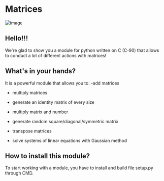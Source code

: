 # Matrices

![image](https://github.com/DanyaNewSkater/matrices/assets/100216013/118f451d-1515-4f5e-aabd-d4a2fd10b147)

## Hello!!!
We're glad to show you a module for python written on C (C-90) that allows to conduct a lot of different actions with matrices!

## What's in your hands?
It is a powerful module that allows you to:
-add matrices

- multiply matrices

- generate an identity matrix of every size

- multiply matrix and number

- generate random square/diagonal/symmetric matrix

- transpose matrices

- solve systems of linear equations with Gaussian method

## How to install this module?
To start working with a module, you have to install and build file setup.py through CMD.
